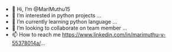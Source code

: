 - 👋 Hi, I’m @MariMuthu15
- 👀 I’m interested in python projects ...
- 🌱 I’m currently learning python language ...
- 💞️ I’m looking to collaborate on team member ...
- 📫 How to reach me https://www.linkedin.com/in/marimuthu-v-55378014a/...

<!---
MariMuthu15/MariMuthu15 is a ✨ special ✨ repository because its `README.md` (this file) appears on your GitHub profile.
You can click the Preview link to take a look at your changes.
--->
